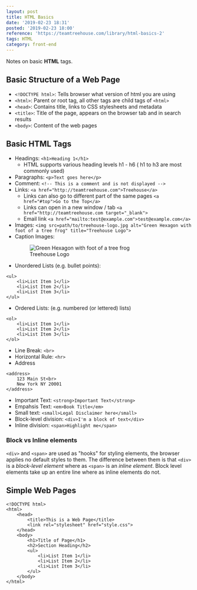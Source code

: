 ```yaml
---
layout: post
title: HTML Basics
date: '2019-02-23 18:31'
posted: '2019-02-23 18:00'
reference: 'https://teamtreehouse.com/library/html-basics-2'
tags: HTML
category: front-end
---
```


Notes on basic **HTML** tags.

## Basic Structure of a Web Page
- `<!DOCTYPE html>`: Tells browser what version of html you are using
- `<html>`: Parent or root tag, all other tags are child tags of `<html>`
- `<head>`: Contains title, links to CSS stylesheets and metadata
- `<title>`: Title of the page, appears on the browser tab and in search results
- `<body>`: Content of the web pages

## Basic HTML Tags
- Headings: `<h1>Heading 1</h1>`
    - HTML supports various heading levels h1 - h6 ( h1 to h3 are most commonly used)
- Paragraphs: `<p>Text goes here</p>`
- Comment: `<!-- This is a comment and is not displayed -->`
- Links: `<a href="http://teamtreehouse.com">Treehouse</a>`
    - Links can also go to different part of the same pages
    `<a href="#top">Go to the Top</a>`
    - Links can open in a new window / tab
    `<a href="http://teamtreehouse.com target="_blank">`
    - Email link
    `<a href="mailto:test@example.com">test@example.com</a>`
- Images: `<img src=path/to/treehouse-logo.jpg alt="Green Hexagon with foot of a tree frog" title="Treehouse Logo">`
- Caption Images:
    <figure>
        <img src=path/to/treehouse-logo.jpg alt="Green Hexagon with foot of a tree frog">
        <figcaption>Treehouse Logo</figcation>
    </figure>
- Unordered Lists (e.g. bullet points):
```
<ul>
    <li>List Item 1</li>
    <li>List Item 2</li>
    <li>List Item 3</li>
</ul>
```
- Ordered Lists: (e.g. numbered (or lettered) lists)
```
<ol>
    <li>List Item 1</li>
    <li>List Item 2</li>
    <li>List Item 3</li>
</ol>
```
- Line Break: `<br>`
- Horizontal Rule: `<hr>`
- Address
```
<address>
    123 Main St<br>
    New York NY 20001
</address>
```
- Important Text: `<strong>Important Text</strong>`
- Empahsis Text: `<em>Book Title</em>`
- Small text: `<small>Legal Disclaimer here</small>`
- Block-level division: `<div>I'm a block of text</div>`
- Inline division: `<span>Highlight me</span>`

### Block vs Inline elements
`<div>` and `<span>` are used as "hooks" for styling elements, the browser applies no default styles to them. The difference between them is that `<div>` is a *block-level element* where as `<span>` is an *inline element*. Block level elements take up an entire line where as inline elements do not.

## Simple Web Pages

    <!DOCTYPE html>
    <html>
        <head>
            <title>This is a Web Page</title>
            <link rel="stylesheet" href="style.css">
        </head>
        <body>
            <h1>Title of Page</h1>
            <h2>Section Heading</h2>
            <ul>
                <li>List Item 1</li>
                <li>List Item 2</li>
                <li>List Item 3</li>
            </ul>
        </body>
    </html>
